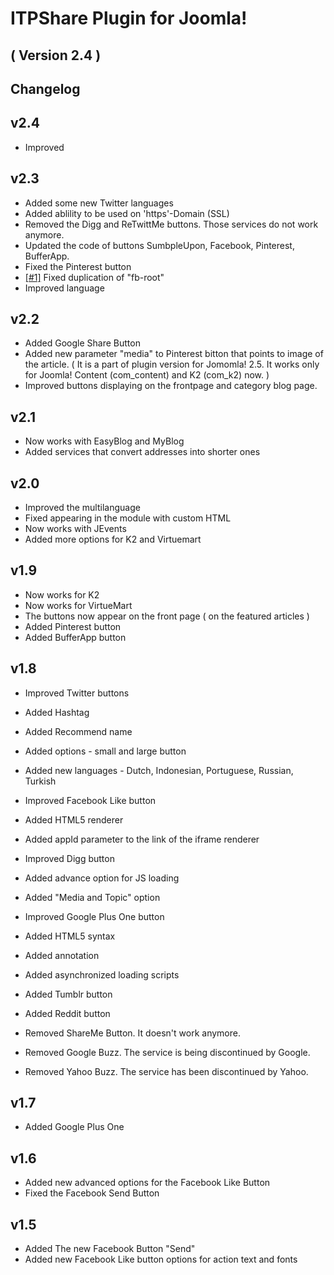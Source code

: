 ITPShare Plugin for Joomla! 
==========================
( Version 2.4 )
--------------------------

Changelog
---------

v2.4
----
* Improved

v2.3
----
* Added some new Twitter languages
* Added ablility to be used on 'https'-Domain (SSL)
* Removed the Digg and ReTwittMe buttons. Those services do not work anymore.
* Updated the code of buttons SumbpleUpon, Facebook, Pinterest, BufferApp.
* Fixed the Pinterest button
* [[#1]](https://github.com/ITPrism/ITPShare-Plugin/issues/1 "Valid CSS for Facebook Like with multiple instances.") Fixed duplication of "fb-root"
* Improved language

v2.2
----
* Added Google Share Button
* Added new parameter "media" to Pinterest bitton that points to image of the article. 
( It is a part of plugin version for Jomomla! 2.5. It works only for Joomla! Content (com_content) and K2 (com_k2) now. )
* Improved buttons displaying on the frontpage and category blog page. 

v2.1
----
* Now works with EasyBlog and MyBlog
* Added services that convert addresses into shorter ones

v2.0
-----
* Improved the multilanguage
* Fixed appearing in the module with custom HTML  
* Now works with JEvents
* Added more options for K2 and Virtuemart

v1.9
-----
* Now works for K2
* Now works for VirtueMart
* The buttons now appear on the front page ( on the featured articles )
* Added Pinterest button
* Added BufferApp button

v1.8
-----
* Improved Twitter buttons
 * Added Hashtag
 * Added Recommend name
 * Added options - small and large button
 * Added new languages - Dutch, Indonesian, Portuguese, Russian, Turkish

* Improved Facebook Like button
 * Added HTML5 renderer
 * Added appId parameter to the link of the iframe renderer
 
* Improved Digg button
 * Added advance option for JS loading
 * Added "Media and Topic" option
 
* Improved Google Plus One button
 * Added HTML5 syntax 
 * Added annotation
 * Added asynchronized loading scripts
  
* Added Tumblr button
* Added Reddit button

* Removed ShareMe Button. It doesn't work anymore.
* Removed Google Buzz. The service is being discontinued by Google.
* Removed Yahoo Buzz. The service has been discontinued by Yahoo.

v1.7
-----
* Added Google Plus One

v1.6
-----
* Added new advanced options for the Facebook Like Button
* Fixed the Facebook Send Button

v1.5
-----
* Added The new Facebook Button "Send"
* Added new Facebook Like button options for action text and fonts